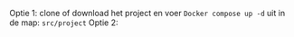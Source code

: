 Optie 1: clone of download het project en voer `Docker compose up -d` uit in de map: `src/project`
Optie 2: 